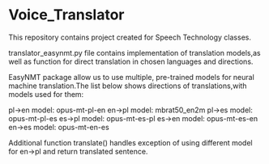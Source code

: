 # Voice_Translator
This repository contains project created for Speech Technology classes.

translator_easynmt.py file contains implementation of translation models,as well as function for direct translation in chosen languages and directions.

EasyNMT package allow us to use multiple, pre-trained models for neural machine translation.The list below shows directions of translations,with models used for them:

pl->en  model: opus-mt-pl-en
en->pl  model: mbrat50_en2m
pl->es  model: opus-mt-pl-es
es->pl  model: opus-mt-es-pl
es->en  model: opus-mt-es-en
en->es  model: opus-mt-en-es

Additional function translate() handles exception of using different model for en->pl and return translated sentence.

